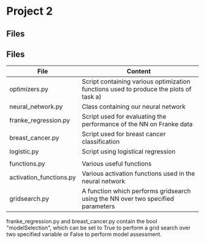 

# Project 2

## Files



## Files 
| File                        | Content                                                                                 |
|-----------------------------|-----------------------------------------------------------------------------------------|
| optimizers.py                | Script containing various optimization functions used to produce the plots of task a)                     |
| neural_network.py                 | Class containing our neural network                 |
| franke_regression.py           | Script used for evaluating the performance of the NN on Franke data     |
| breast_cancer.py                  | Script used for breast cancer classification            |
| logistic.py           | Script using logistical regression |
|                                                                   |
| functions.py  |  Various useful functions      |
| activation_functions.py | Various activation functions used in the neural network      |
| gridsearch.py  | A function which performs gridsearch using the NN over two specified parameters      |
  

franke_regression.py and breast_cancer.py contain the bool "modelSelection", which can be set to True to perform
a grid search over two specified variable or False to perform model assessment. 
